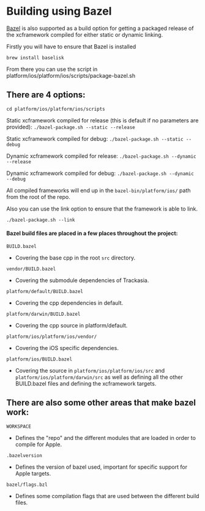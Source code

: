 # Building using Bazel

[Bazel](https://bazel.build) is also supported as a build option for getting a packaged release of the xcframework compiled for either static or dynamic linking.

Firstly you will have to ensure that Bazel is installed

`brew install baselisk`

From there you can use the script in platform/ios/platform/ios/scripts/package-bazel.sh

## There are 4 options:

`cd platform/ios/platform/ios/scripts`

Static xcframework compiled for release (this is default if no parameters are provided):
`./bazel-package.sh --static --release`

Static xcframework compiled for debug:
`./bazel-package.sh --static --debug`

Dynamic xcframework compiled for release:
`./bazel-package.sh --dynamic --release`

Dynamic xcframework compiled for debug:
`./bazel-package.sh --dynamic --debug`

All compiled frameworks will end up in the `bazel-bin/platform/ios/` path from the root of the repo.

Also you can use the link option to ensure that the framework is able to link.

`./bazel-package.sh --link`

#### Bazel build files are placed in a few places throughout the project:

`BUILD.bazel`
- Covering the base cpp in the root `src` directory.

`vendor/BUILD.bazel`
- Covering the submodule dependencies of Trackasia.

`platform/default/BUILD.bazel`
- Covering the cpp dependencies in default.

`platform/darwin/BUILD.bazel`
- Covering the cpp source in platform/default.

`platform/ios/platform/ios/vendor/`
- Covering the iOS specific dependencies.

`platform/ios/BUILD.bazel`
- Covering the source in `platform/ios/platform/ios/src` and `platform/ios/platform/darwin/src` as well as defining all the other BUILD.bazel files and defining the xcframework targets.

## There are also some other areas that make bazel work:

`WORKSPACE`
- Defines the "repo" and the different modules that are loaded in order to compile for Apple.

`.bazelversion`
- Defines the version of bazel used, important for specific support for Apple targets.

`bazel/flags.bzl`
- Defines some compilation flags that are used between the different build files. 
